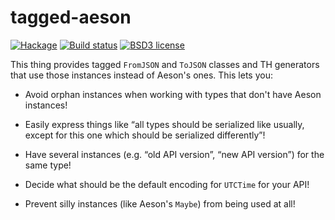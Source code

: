 # tagged-aeson

[![Hackage](https://img.shields.io/hackage/v/tagged-aeson.svg)](https://hackage.haskell.org/package/tagged-aeson)
[![Build status](https://secure.travis-ci.com/monadfix/tagged-aeson.svg)](https://travis-ci.com/monadfix/tagged-aeson)
[![BSD3 license](https://img.shields.io/badge/license-BSD3-blue.svg)](https://github.com/monadfix/tagged-aeson/blob/master/LICENSE)

This thing provides tagged `FromJSON` and `ToJSON` classes and TH generators
that use those instances instead of Aeson's ones. This lets you:

  * Avoid orphan instances when working with types that don't have Aeson instances!

  * Easily express things like “all types should be serialized like usually,
    except for this one which should be serialized differently”!

  * Have several instances (e.g. “old API version”, “new API version”) for
    the same type!

  * Decide what should be the default encoding for `UTCTime` for your API!

  * Prevent silly instances (like Aeson's `Maybe`) from being used at all!
